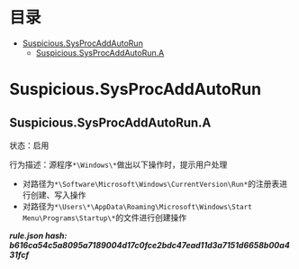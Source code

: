 



目录
==

* [Suspicious.SysProcAddAutoRun](#suspicioussysprocaddautorun)
	* [Suspicious.SysProcAddAutoRun.A](#suspicioussysprocaddautoruna)

# Suspicious.SysProcAddAutoRun

## Suspicious.SysProcAddAutoRun.A
  
状态：启用

行为描述：源程序`*\Windows\*`做出以下操作时，提示用户处理
- 对路径为`*\Software\Microsoft\Windows\CurrentVersion\Run*`的注册表进行创建、写入操作
- 对路径为`*\Users\*\AppData\Roaming\Microsoft\Windows\Start Menu\Programs\Startup\*`的文件进行创建操作
  
***rule.json hash: b616ca54c5a8095a7189004d17c0fce2bdc47ead11d3a7151d6658b00a431fcf***